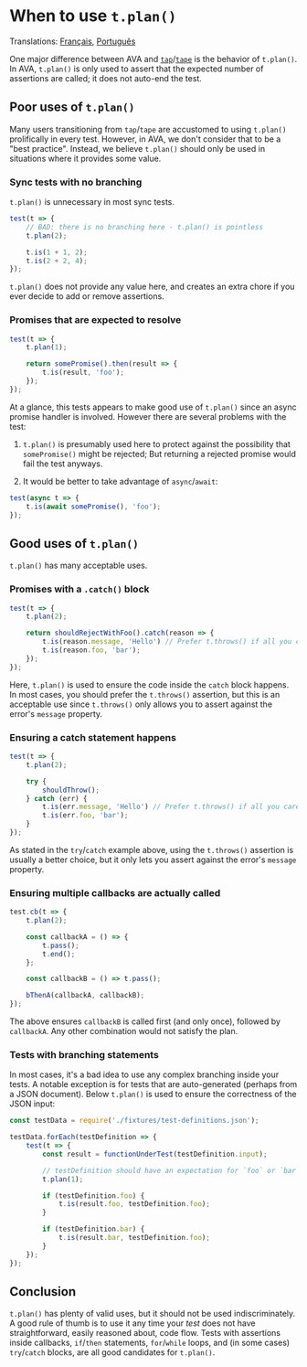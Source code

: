# When to use `t.plan()`

Translations: [Français](https://github.com/sindresorhus/ava-docs/blob/master/fr_FR/docs/recipes/when-to-use-plan.md), [Português](https://github.com/sindresorhus/ava-docs/blob/master/pt_BR/docs/recipes/when-to-use-plan.md)

One major difference between AVA and [`tap`](https://github.com/tapjs/node-tap)/[`tape`](https://github.com/substack/tape) is the behavior of `t.plan()`. In AVA, `t.plan()` is only used to assert that the expected number of assertions are called; it does not auto-end the test.

## Poor uses of `t.plan()`

Many users transitioning from `tap`/`tape` are accustomed to using `t.plan()` prolifically in every test. However, in AVA, we don't consider that to be a "best practice". Instead, we believe `t.plan()` should only be used in situations where it provides some value.

### Sync tests with no branching

`t.plan()` is unnecessary in most sync tests.

```js
test(t => {
	// BAD: there is no branching here - t.plan() is pointless
	t.plan(2);

	t.is(1 + 1, 2);
	t.is(2 + 2, 4);
});
```

`t.plan()` does not provide any value here, and creates an extra chore if you ever decide to add or remove assertions.

### Promises that are expected to resolve

```js
test(t => {
	t.plan(1);

	return somePromise().then(result => {
		t.is(result, 'foo');
	});
});
```

At a glance, this tests appears to make good use of `t.plan()` since an async promise handler is involved. However there are several problems with the test:

1. `t.plan()` is presumably used here to protect against the possibility that `somePromise()` might be rejected; But returning a rejected promise would fail the test anyways.

2. It would be better to take advantage of `async`/`await`:

```js
test(async t => {
	t.is(await somePromise(), 'foo');
});
```

## Good uses of `t.plan()`

`t.plan()` has many acceptable uses.

### Promises with a `.catch()` block

```js
test(t => {
	t.plan(2);

	return shouldRejectWithFoo().catch(reason => {
		t.is(reason.message, 'Hello') // Prefer t.throws() if all you care about is the message
		t.is(reason.foo, 'bar');
	});
});
```

Here, `t.plan()` is used to ensure the code inside the `catch` block happens. In most cases, you should prefer the `t.throws()` assertion, but this is an acceptable use since `t.throws()` only allows you to assert against the error's `message` property.

### Ensuring a catch statement happens

```js
test(t => {
	t.plan(2);

	try {
		shouldThrow();
	} catch (err) {
		t.is(err.message, 'Hello') // Prefer t.throws() if all you care about is the message
		t.is(err.foo, 'bar');
	}
});
```

As stated in the `try`/`catch` example above, using the `t.throws()` assertion is usually a better choice, but it only lets you assert against the error's `message` property.

### Ensuring multiple callbacks are actually called

```js
test.cb(t => {
	t.plan(2);

	const callbackA = () => {
		t.pass();
		t.end();
	};

	const callbackB = () => t.pass();

	bThenA(callbackA, callbackB);
});
```

The above ensures `callbackB` is called first (and only once), followed by `callbackA`. Any other combination would not satisfy the plan.

### Tests with branching statements

In most cases, it's a bad idea to use any complex branching inside your tests. A notable exception is for tests that are auto-generated (perhaps from a JSON document). Below `t.plan()` is used to ensure the correctness of the JSON input:

```js
const testData = require('./fixtures/test-definitions.json');

testData.forEach(testDefinition => {
	test(t => {
		const result = functionUnderTest(testDefinition.input);

		// testDefinition should have an expectation for `foo` or `bar` but not both
		t.plan(1);

		if (testDefinition.foo) {
			t.is(result.foo, testDefinition.foo);
		}

		if (testDefinition.bar) {
			t.is(result.bar, testDefinition.foo);
		}
	});
});
```

## Conclusion

`t.plan()` has plenty of valid uses, but it should not be used indiscriminately. A good rule of thumb is to use it any time your *test* does not have straightforward, easily reasoned about, code flow. Tests with assertions inside callbacks, `if`/`then` statements, `for`/`while` loops, and (in some cases) `try`/`catch` blocks, are all good candidates for `t.plan()`.
